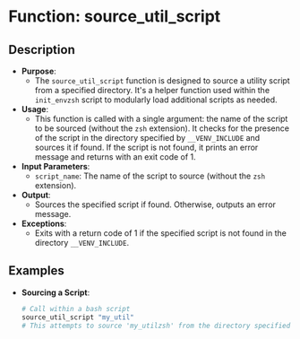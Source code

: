 # Function: source_util_script
## Description
- **Purpose**: 
  - The `source_util_script` function is designed to source a utility script from a specified directory. It's a helper function used within the `init_envzsh` script to modularly load additional scripts as needed.
- **Usage**: 
  - This function is called with a single argument: the name of the script to be sourced (without the `zsh` extension). It checks for the presence of the script in the directory specified by `__VENV_INCLUDE` and sources it if found. If the script is not found, it prints an error message and returns with an exit code of 1.
- **Input Parameters**: 
  - `script_name`: The name of the script to source (without the `zsh` extension).
- **Output**: 
  - Sources the specified script if found. Otherwise, outputs an error message.
- **Exceptions**: 
  - Exits with a return code of 1 if the specified script is not found in the directory `__VENV_INCLUDE`.
## Examples
- **Sourcing a Script**:
  ```bash
  # Call within a bash script
  source_util_script "my_util"
  # This attempts to source 'my_utilzsh' from the directory specified in __VENV_INCLUDE
  ```

